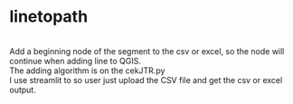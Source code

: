 # linetopath
<br />
Add a beginning node of the segment to the csv or excel, so the node will continue when adding line to QGIS.
<br />
The adding algorithm is on the cekJTR.py
<br />
I use streamlit to so user just upload the CSV file and get the csv or excel output.
